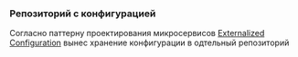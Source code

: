 ### Репозиторий с конфигурацией

Согласно паттерну проектирования микросервисов [Externalized Configuration](https://microservices.io/patterns/externalized-configuration.html) вынес хранение конфигурации в одтельный репозиторий